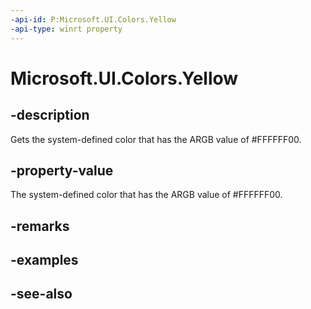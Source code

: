 ```yaml
---
-api-id: P:Microsoft.UI.Colors.Yellow
-api-type: winrt property
---
```


<!-- Property syntax
public Windows.UI.Color Yellow { get; }
-->

# Microsoft.UI.Colors.Yellow

## -description

Gets the system-defined color that has the ARGB value of #FFFFFF00.

## -property-value

The system-defined color that has the ARGB value of #FFFFFF00.

## -remarks

## -examples

## -see-also
